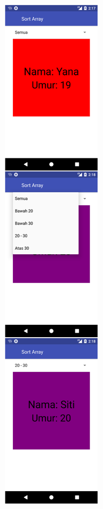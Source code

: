 <img src="screenshots/1.png" width="300">

<img src="screenshots/2.png" width="300">

<img src="screenshots/3.png" width="300">